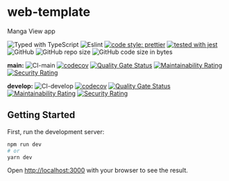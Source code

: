# web-template

Manga View app

![Typed with TypeScript](https://flat.badgen.net/badge/icon/Typed?icon=typescript&label&labelColor=blue&color=555555)
![Eslint](https://badgen.net/badge/eslint/airbnb/ff5a5f?icon=airbnb)
[![code style: prettier](https://img.shields.io/badge/code_style-prettier-ff69b4.svg)](https://github.com/prettier/prettier)
[![tested with jest](https://img.shields.io/badge/tested_with-jest-99424f.svg)](https://github.com/facebook/jest)
![GitHub](https://img.shields.io/github/license/thinhtran3588/web-template)
![GitHub repo size](https://img.shields.io/github/repo-size/thinhtran3588/web-template)
![GitHub code size in bytes](https://img.shields.io/github/languages/code-size/thinhtran3588/web-template)

**main:**
![CI-main](https://github.com/thinhtran3588/web-template/workflows/CI-main/badge.svg)
[![codecov](https://codecov.io/gh/thinhtran3588/web-template/branch/main/graph/badge.svg)](https://codecov.io/gh/thinhtran3588/web-template)
[![Quality Gate Status](https://sonarcloud.io/api/project_badges/measure?project=thinhtran3588_web-template&metric=alert_status)](https://sonarcloud.io/dashboard?id=thinhtran3588_web-template)
[![Maintainability Rating](https://sonarcloud.io/api/project_badges/measure?project=thinhtran3588_web-template&metric=sqale_rating)](https://sonarcloud.io/dashboard?id=thinhtran3588_web-template)
[![Security Rating](https://sonarcloud.io/api/project_badges/measure?project=thinhtran3588_web-template&metric=security_rating)](https://sonarcloud.io/dashboard?id=thinhtran3588_web-template)

**develop:**
![CI-develop](https://github.com/thinhtran3588/web-template/workflows/CI-develop/badge.svg?branch=develop)
[![codecov](https://codecov.io/gh/thinhtran3588/web-template/branch/develop/graph/badge.svg)](https://codecov.io/gh/thinhtran3588/web-template/branch/develop)
[![Quality Gate Status](https://sonarcloud.io/api/project_badges/measure?project=thinhtran3588_web-template&branch=develop&metric=alert_status)](https://sonarcloud.io/dashboard?id=thinhtran3588_web-template&branch=develop)
[![Maintainability Rating](https://sonarcloud.io/api/project_badges/measure?project=thinhtran3588_web-template&branch=develop&metric=sqale_rating)](https://sonarcloud.io/dashboard?id=thinhtran3588_web-template&branch=develop)
[![Security Rating](https://sonarcloud.io/api/project_badges/measure?project=thinhtran3588_web-template&branch=develop&metric=security_rating)](https://sonarcloud.io/dashboard?id=thinhtran3588_web-template&branch=develop)

## Getting Started

First, run the development server:

```bash
npm run dev
# or
yarn dev
```

Open [http://localhost:3000](http://localhost:3001) with your browser to see the result.
